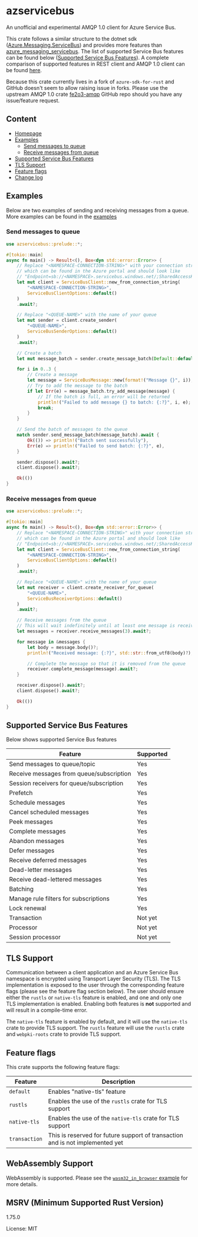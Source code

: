 # azservicebus

An unofficial and experimental AMQP 1.0 client for Azure Service Bus.

This crate follows a similar structure to the dotnet sdk
([Azure.Messaging.ServiceBus](https://github.com/Azure/azure-sdk-for-net/tree/main/sdk/servicebus/Azure.Messaging.ServiceBus))
and provides more features than
[azure_messaging_servicebus](https://crates.io/crates/azure_messaging_servicebus). The list of
supported Service Bus features can be found below ([Supported Service Bus
Features](#supported-service-bus-features)). A complete comparison of supported features in REST
client and AMQP 1.0 client can be found
[here](https://learn.microsoft.com/en-us/rest/api/servicebus/rest-dotnet-client-support#features-exposed-using-both-the-rest-client-and-the-net-managed-api).

Because this crate currently lives in a fork of `azure-sdk-for-rust` and GitHub doesn't seem to
allow raising issue in forks. Please use the upstream AMQP 1.0 crate
[fe2o3-amqp](https://github.com/minghuaw/fe2o3-amqp) GitHub repo should you have any
issue/feature request.

## Content

- [Homepage](https://github.com/minghuaw/azservicebus)
- [Examples](#examples)
  - [Send messages to queue](#send-messages-to-queue)
  - [Receive messages from queue](#receive-messages-from-queue)
- [Supported Service Bus Features](#supported-service-bus-features)
- [TLS Support](#tls-support)
- [Feature flags](#feature-flags)
- [Change
  log](https://github.com/minghuaw/azservicebus/blob/main/CHANGELOG.md)

## Examples

Below are two examples of sending and receiving messages from a queue. More examples can be
found in the
[examples](https://github.com/minghuaw/azservicebus/tree/main/examples)

### Send messages to queue

```rust
use azservicebus::prelude::*;

#[tokio::main]
async fn main() -> Result<(), Box<dyn std::error::Error>> {
    // Replace "<NAMESPACE-CONNECTION-STRING>" with your connection string,
    // which can be found in the Azure portal and should look like
    // "Endpoint=sb://<NAMESPACE>.servicebus.windows.net/;SharedAccessKeyName=<KEY_NAME>;SharedAccessKey=<KEY_VALUE>"
    let mut client = ServiceBusClient::new_from_connection_string(
        "<NAMESPACE-CONNECTION-STRING>",
        ServiceBusClientOptions::default()
    )
    .await?;

    // Replace "<QUEUE-NAME>" with the name of your queue
    let mut sender = client.create_sender(
        "<QUEUE-NAME>",
        ServiceBusSenderOptions::default()
    )
    .await?;

    // Create a batch
    let mut message_batch = sender.create_message_batch(Default::default())?;

    for i in 0..3 {
        // Create a message
        let message = ServiceBusMessage::new(format!("Message {}", i));
        // Try to add the message to the batch
        if let Err(e) = message_batch.try_add_message(message) {
            // If the batch is full, an error will be returned
            println!("Failed to add message {} to batch: {:?}", i, e);
            break;
        }
    }

    // Send the batch of messages to the queue
    match sender.send_message_batch(message_batch).await {
        Ok(()) => println!("Batch sent successfully"),
        Err(e) => println!("Failed to send batch: {:?}", e),
    }

    sender.dispose().await?;
    client.dispose().await?;

    Ok(())
}
```

### Receive messages from queue

```rust
use azservicebus::prelude::*;

#[tokio::main]
async fn main() -> Result<(), Box<dyn std::error::Error>> {
    // Replace "<NAMESPACE-CONNECTION-STRING>" with your connection string,
    // which can be found in the Azure portal and should look like
    // "Endpoint=sb://<NAMESPACE>.servicebus.windows.net/;SharedAccessKeyName=<KEY_NAME>;SharedAccessKey=<KEY_VALUE>"
    let mut client = ServiceBusClient::new_from_connection_string(
        "<NAMESPACE-CONNECTION-STRING>",
        ServiceBusClientOptions::default()
    )
    .await?;

    // Replace "<QUEUE-NAME>" with the name of your queue
    let mut receiver = client.create_receiver_for_queue(
        "<QUEUE-NAME>",
        ServiceBusReceiverOptions::default()
    )
    .await?;

    // Receive messages from the queue
    // This will wait indefinitely until at least one message is received
    let messages = receiver.receive_messages(3).await?;

    for message in &messages {
        let body = message.body()?;
        println!("Received message: {:?}", std::str::from_utf8(body)?);

        // Complete the message so that it is removed from the queue
        receiver.complete_message(message).await?;
    }

    receiver.dispose().await?;
    client.dispose().await?;

    Ok(())
}
```

## Supported Service Bus Features

Below shows supported Service Bus features

| Feature | Supported |
| ------- | --------- |
| Send messages to queue/topic | Yes |
| Receive messages from queue/subscription | Yes |
| Session receivers for queue/subscription | Yes |
| Prefetch | Yes |
| Schedule messages | Yes |
| Cancel scheduled messages | Yes |
| Peek messages | Yes |
| Complete messages | Yes |
| Abandon messages | Yes |
| Defer messages | Yes |
| Receive deferred messages | Yes |
| Dead-letter messages | Yes |
| Receive dead-lettered messages | Yes |
| Batching | Yes |
| Manage rule filters for subscriptions | Yes |
| Lock renewal | Yes |
| Transaction | Not yet |
| Processor | Not yet |
| Session processor | Not yet |

## TLS Support

Communication between a client application and an Azure Service Bus namespace is encrypted using
Transport Layer Security (TLS). The TLS implementation is exposed to the user through the
corresponding feature flags (please see the feature flag section below). The user should ensure
either the `rustls` or `native-tls` feature is enabled, and one and only one TLS implementation
is enabled. Enabling both features is **not** supported and will result in a compile-time error.

The `native-tls` feature is enabled by default, and it will use the `native-tls` crate to
provide TLS support. The `rustls` feature will use the `rustls` crate and `webpki-roots` crate
to provide TLS support.

## Feature flags

This crate supports the following feature flags:

| Feature | Description |
| ------- | ----------- |
| `default` | Enables "native-tls" feature |
| `rustls` | Enables the use of the `rustls` crate for TLS support |
| `native-tls` | Enables the use of the `native-tls` crate for TLS support |
| `transaction` | This is reserved for future support of transaction and is not implemented yet |

## WebAssembly Support

WebAssembly is supported. Please see the [`wasm32_in_browser`
example](https://github.com/minghuaw/azure-sdk-for-rust/tree/separate_servicebus_crate/sdk/messaging_servicebus/examples/wasm32_in_browser)
for more details.

## MSRV (Minimum Supported Rust Version)

1.75.0

License: MIT
